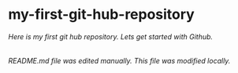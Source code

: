 # my-first-git-hub-repository
###### Here is my first git hub repository. Lets get started with Github.
###### README.md file was edited manually. This file was modified locally.
